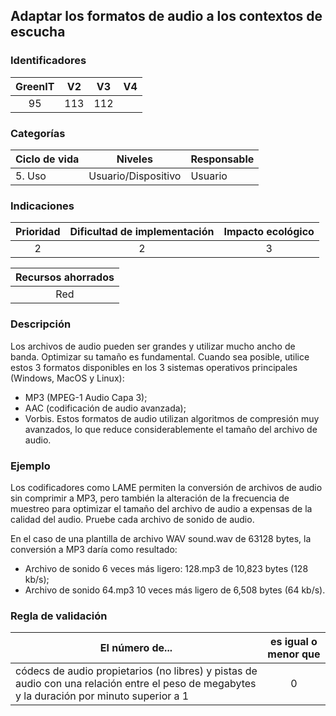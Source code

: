 ## Adaptar los formatos de audio a los contextos de escucha

 ### Identificadores

| GreenIT | V2  | V3  | V4  |
| :-----: | :-: | :-: | :-: |
|   95    | 113 | 112 |     |

 ### Categorías

| Ciclo de vida | Niveles             | Responsable |
|---------------|---------------------|-------------|
| 5. Uso        | Usuario/Dispositivo | Usuario     |

 ### Indicaciones

| Prioridad | Dificultad de implementación | Impacto ecológico |
|:---------:|:----------------------------:|:-----------------:|
|     2     |              2               |         3         |

| Recursos ahorrados |
|:------------------:|
|        Red         |

 ### Descripción

 Los archivos de audio pueden ser grandes y utilizar mucho ancho de banda. Optimizar su tamaño es fundamental. Cuando sea posible, utilice estos 3 formatos disponibles en los 3 sistemas operativos principales (Windows, MacOS y Linux):

 - MP3 (MPEG-1 Audio Capa 3);
 - AAC (codificación de audio avanzada);
 - Vorbis. Estos formatos de audio utilizan algoritmos de compresión muy avanzados, lo que reduce considerablemente el tamaño del archivo de audio.

 ### Ejemplo

Los codificadores como LAME permiten la conversión de archivos de audio sin comprimir a MP3, pero también la alteración de la frecuencia de muestreo para optimizar el tamaño del archivo de audio a expensas de la calidad del audio. Pruebe cada archivo de sonido de audio.

 En el caso de una plantilla de archivo WAV sound.wav de 63128 bytes, la conversión a MP3 daría como resultado:

 - Archivo de sonido 6 veces más ligero: 128.mp3 de 10,823 bytes (128 kb/s);
 - Archivo de sonido 64.mp3 10 veces más ligero de 6,508 bytes (64 kb/s).

 ### Regla de validación

| El número de...                                                                                                                              | es igual o menor que |
|----------------------------------------------------------------------------------------------------------------------------------------------|:--------------------:|
| códecs de audio propietarios (no libres) y pistas de audio con una relación entre el peso de megabytes y la duración por minuto superior a 1 |          0           |
